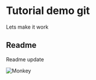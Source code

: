 # Tutorial demo git
Lets make it work

## Readme
Readme update 

![Monkey](../master/TutorialGit/monkey.png)